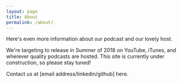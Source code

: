 ```yaml
---
layout: page
title: About
permalink: /about/
---
```


Here's even more information about our podcast and our lovely host. 

We're targeting to release in Summer of 2018 on YouTube, iTunes, and wherever quality podcasts are hosted. This site is currently under construction, so please stay tuned!

Contact us at [email address/linkedin/github] here.
